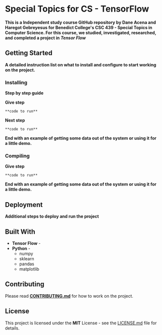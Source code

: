 # **Special Topics for CS - TensorFlow**

**This is a Independent study course GitHub repository by Dane Acena and Haregot Gebreyesus for Benedict College's CSC 439 - Special Topics in Computer Science. For this course, we studied, investigated, researched, and completed a project in _Tensor Flow_**

## Getting Started

**A detailed instruction list on what to install and configure to start working on the project.**

### Installing

**Step by step guide**

**Give step**

```
**code to run**
```

**Next step**

```
**code to run**
```

**End with an example of getting some data out of the system or using it for a little demo.**

### Compiling 

**Give step**

```
**code to run**
```

**End with an example of getting some data out of the system or using it for a little demo.**

## Deployment

**Additional steps to deploy and run the project**

## Built With

- **Tensor Flow** - 
- **Python** - 
  - numpy
  - sklearn
  - pandas
  - matplotlib

## Contributing

Please read **[CONTRIBUTING.md](CONTRIBUTING.md)** for how to work on the project.

## License

This project is licensed under the **MIT** License - see the [LICENSE.md](LICENSE.md) file for details.
